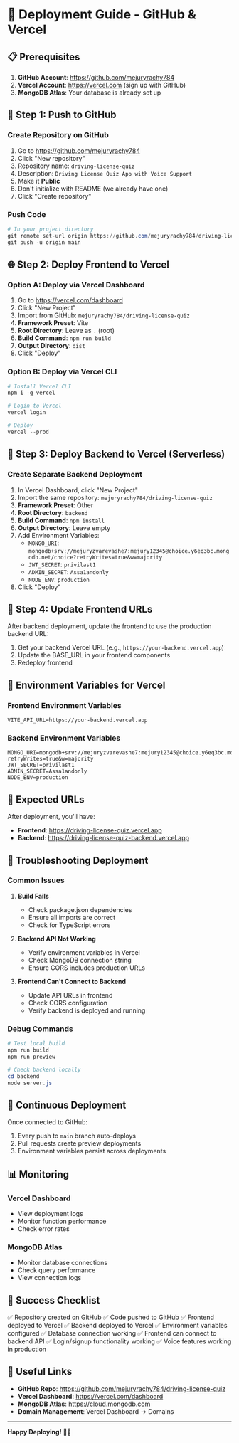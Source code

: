 # 🚀 Deployment Guide - GitHub & Vercel

## 📋 Prerequisites

1. **GitHub Account**: https://github.com/mejuryrachy784
2. **Vercel Account**: https://vercel.com (sign up with GitHub)
3. **MongoDB Atlas**: Your database is already set up

## 🔧 Step 1: Push to GitHub

### Create Repository on GitHub
1. Go to https://github.com/mejuryrachy784
2. Click "New repository"
3. Repository name: `driving-license-quiz`
4. Description: `Driving License Quiz App with Voice Support`
5. Make it **Public**
6. Don't initialize with README (we already have one)
7. Click "Create repository"

### Push Code
```powershell
# In your project directory
git remote set-url origin https://github.com/mejuryrachy784/driving-license-quiz.git
git push -u origin main
```

## 🌐 Step 2: Deploy Frontend to Vercel

### Option A: Deploy via Vercel Dashboard
1. Go to https://vercel.com/dashboard
2. Click "New Project"
3. Import from GitHub: `mejuryrachy784/driving-license-quiz`
4. **Framework Preset**: Vite
5. **Root Directory**: Leave as `.` (root)
6. **Build Command**: `npm run build`
7. **Output Directory**: `dist`
8. Click "Deploy"

### Option B: Deploy via Vercel CLI
```powershell
# Install Vercel CLI
npm i -g vercel

# Login to Vercel
vercel login

# Deploy
vercel --prod
```

## 🔧 Step 3: Deploy Backend to Vercel (Serverless)

### Create Separate Backend Deployment
1. In Vercel Dashboard, click "New Project"
2. Import the same repository: `mejuryrachy784/driving-license-quiz`
3. **Framework Preset**: Other
4. **Root Directory**: `backend`
5. **Build Command**: `npm install`
6. **Output Directory**: Leave empty
7. Add Environment Variables:
   - `MONGO_URI`: `mongodb+srv://mejuryzvarevashe7:mejury12345@choice.y6eq3bc.mongodb.net/choice?retryWrites=true&w=majority`
   - `JWT_SECRET`: `privilast1`
   - `ADMIN_SECRET`: `Assa1andonly`
   - `NODE_ENV`: `production`
8. Click "Deploy"

## 🔗 Step 4: Update Frontend URLs

After backend deployment, update the frontend to use the production backend URL:

1. Get your backend Vercel URL (e.g., `https://your-backend.vercel.app`)
2. Update the BASE_URL in your frontend components
3. Redeploy frontend

## 📝 Environment Variables for Vercel

### Frontend Environment Variables
```
VITE_API_URL=https://your-backend.vercel.app
```

### Backend Environment Variables
```
MONGO_URI=mongodb+srv://mejuryzvarevashe7:mejury12345@choice.y6eq3bc.mongodb.net/choice?retryWrites=true&w=majority
JWT_SECRET=privilast1
ADMIN_SECRET=Assa1andonly
NODE_ENV=production
```

## 🎯 Expected URLs

After deployment, you'll have:
- **Frontend**: https://driving-license-quiz.vercel.app
- **Backend**: https://driving-license-quiz-backend.vercel.app

## 🔧 Troubleshooting Deployment

### Common Issues

1. **Build Fails**
   - Check package.json dependencies
   - Ensure all imports are correct
   - Check for TypeScript errors

2. **Backend API Not Working**
   - Verify environment variables in Vercel
   - Check MongoDB connection string
   - Ensure CORS includes production URLs

3. **Frontend Can't Connect to Backend**
   - Update API URLs in frontend
   - Check CORS configuration
   - Verify backend is deployed and running

### Debug Commands
```powershell
# Test local build
npm run build
npm run preview

# Check backend locally
cd backend
node server.js
```

## 🔄 Continuous Deployment

Once connected to GitHub:
1. Every push to `main` branch auto-deploys
2. Pull requests create preview deployments
3. Environment variables persist across deployments

## 📊 Monitoring

### Vercel Dashboard
- View deployment logs
- Monitor function performance
- Check error rates

### MongoDB Atlas
- Monitor database connections
- Check query performance
- View connection logs

## 🎉 Success Checklist

✅ Repository created on GitHub
✅ Code pushed to GitHub
✅ Frontend deployed to Vercel
✅ Backend deployed to Vercel
✅ Environment variables configured
✅ Database connection working
✅ Frontend can connect to backend API
✅ Login/signup functionality working
✅ Voice features working in production

## 🔗 Useful Links

- **GitHub Repo**: https://github.com/mejuryrachy784/driving-license-quiz
- **Vercel Dashboard**: https://vercel.com/dashboard
- **MongoDB Atlas**: https://cloud.mongodb.com
- **Domain Management**: Vercel Dashboard → Domains

---

**Happy Deploying! 🚀🌐**